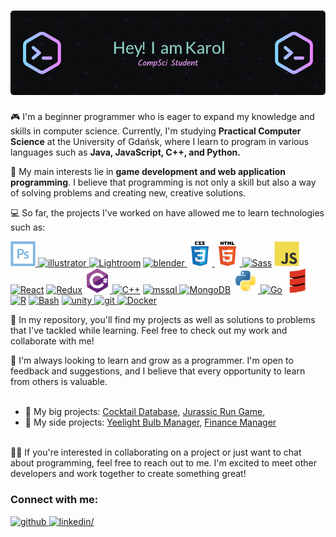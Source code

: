 <h1 align="center">
<img src="https://github.com/Karol-2/Karol-2/blob/main/src/github-header-image.png">
<br>
</h1>

 🎮 I'm a beginner programmer who is eager to expand my knowledge and skills in computer science. Currently, I'm studying **Practical Computer Science** at the University of Gdańsk, where I learn to program in various languages such as **Java, JavaScript, C++, and Python.**
 

 🚀 My main interests lie in **game development and web application programming**. I believe that programming is not only a skill but also a way of solving problems and creating new, creative solutions.

💻 So far, the projects I've worked on have allowed me to learn technologies such as: 
<p align="left"> <a href="https://www.photoshop.com/en" target="_blank" rel="noreferrer"> <img src="https://raw.githubusercontent.com/devicons/devicon/master/icons/photoshop/photoshop-line.svg" alt="photoshop" width="40" height="40"/> </a> <a href="https://www.adobe.com/in/products/illustrator.html" target="_blank" rel="noreferrer"> <img src="https://www.vectorlogo.zone/logos/adobe_illustrator/adobe_illustrator-icon.svg" alt="illustrator" width="40" height="40"/> </a>
<a href="https://www.adobe.com/products/photoshop-lightroom.html" target="_blank"><img src="https://profilinator.rishav.dev/skills-assets/lightroom.png" alt="Lightroom" height="40" /></a>  
<a href="https://www.blender.org/" target="_blank" rel="noreferrer"> <img src="https://download.blender.org/branding/community/blender_community_badge_white.svg" alt="blender" width="40" height="40"/> <a href="https://www.w3schools.com/css/" target="_blank" rel="noreferrer"> <img src="https://raw.githubusercontent.com/devicons/devicon/master/icons/css3/css3-original-wordmark.svg" alt="css3" width="40" height="40"/> </a><a href="https://www.w3.org/html/" target="_blank" rel="noreferrer"> <img src="https://raw.githubusercontent.com/devicons/devicon/master/icons/html5/html5-original-wordmark.svg" alt="html5" width="40" height="40"/> </a><a href="https://sass-lang.com/" target="_blank"><img  src="https://profilinator.rishav.dev/skills-assets/sass-original.svg" alt="Sass" height="40" /></a>  
<a href="https://developer.mozilla.org/en-US/docs/Web/JavaScript" target="_blank" rel="noreferrer"> <img src="https://raw.githubusercontent.com/devicons/devicon/master/icons/javascript/javascript-original.svg" alt="javascript" width="40" height="40"/> </a> </a> <a href="https://reactjs.org/" target="_blank"><img  src="https://profilinator.rishav.dev/skills-assets/react-original-wordmark.svg" alt="React" height="40" /></a>  
<a href="https://redux.js.org/" target="_blank"><img  src="https://profilinator.rishav.dev/skills-assets/redux-original.svg" alt="Redux" height="40" /></a>  
<a href="https://www.w3schools.com/cs/" target="_blank" rel="noreferrer"> <img src="https://raw.githubusercontent.com/devicons/devicon/master/icons/csharp/csharp-original.svg" alt="csharp" width="40" height="40"/> </a><a href="https://www.cplusplus.com/" target="_blank"><img  src="https://profilinator.rishav.dev/skills-assets/cplusplus-original.svg" alt="C++" height="40" /></a>  
 <a href="https://www.microsoft.com/en-us/sql-server" target="_blank" rel="noreferrer"> <img src="https://www.svgrepo.com/show/303229/microsoft-sql-server-logo.svg" alt="mssql" width="40" height="40"/> </a> <a href="https://www.mongodb.com/" target="_blank"><img  src="https://profilinator.rishav.dev/skills-assets/mongodb-original-wordmark.svg" alt="MongoDB" height="40" /></a>  
 <a href="https://www.python.org" target="_blank" rel="noreferrer"> <img src="https://raw.githubusercontent.com/devicons/devicon/master/icons/python/python-original.svg" alt="python" width="40" height="40"/> </a><a href="https://go.dev/" target="_blank"><img  src="https://profilinator.rishav.dev/skills-assets/go-original.svg" alt="Go" height="40" /></a>  
 <a href="https://www.scala-lang.org" target="_blank" rel="noreferrer"> <img src="https://raw.githubusercontent.com/devicons/devicon/master/icons/scala/scala-original.svg" alt="scala" width="40" height="40"/> </a><a href="https://www.r-project.org/" target="_blank"><img  src="https://profilinator.rishav.dev/skills-assets/r.svg" alt="R" height="40" /></a>  
<a href="https://www.gnu.org/software/bash/" target="_blank"><img  src="https://profilinator.rishav.dev/skills-assets/gnu_bash-icon.svg" alt="Bash" height="40" /></a>  
<a href="https://unity.com/" target="_blank" rel="noreferrer"> <img src="https://www.vectorlogo.zone/logos/unity3d/unity3d-icon.svg" alt="unity" width="40" height="40"/> </a>  <a href="https://git-scm.com/" target="_blank" rel="noreferrer"> <img src="https://www.vectorlogo.zone/logos/git-scm/git-scm-icon.svg" alt="git" width="40" height="40"/> </a><a href="https://www.docker.com/" target="_blank"><img  src="https://profilinator.rishav.dev/skills-assets/docker-original-wordmark.svg" alt="Docker" height="40" /></a>  
</p>




 📂 In my repository, you'll find my projects as well as solutions to problems that I've tackled while learning. Feel free to check out my work and collaborate with me!

🌱 I'm always looking to learn and grow as a programmer. I'm open to feedback and suggestions, and I believe that every opportunity to learn from others is valuable.
<br><br>
- 🔭 My big projects: [Cocktail Database](https://github.com/Karol-2/Cocktail-Database), [Jurassic Run Game](https://github.com/Karol-2/Jurrassic_Run),  
- 💾  My side projects: [Yeelight Bulb Manager](https://github.com/Karol-2/Yeelight_Bulb_Manager), [Finance Manager](https://github.com/Karol-2/Personal-Finance-Manager)

<br>
👯‍♂️ If you're interested in collaborating on a project or just want to chat about programming, feel free to reach out to me. I'm excited to meet other developers and work together to create something great!
  

<br>
<h3 align="left">Connect with me:</h3>
<p align="left">
<a href="https://karol-2.github.io/" target="_blank">
<img src=https://img.shields.io/badge/github-%2324292e.svg?&style=for-the-badge&logo=github&logoColor=white alt=github style="" />
</a>
<a href="https://www.linkedin.com/in/karol-krawczykiewicz-978232234/" target="_blank">
<img src=https://img.shields.io/badge/linkedin-%231E77B5.svg?&style=for-the-badge&logo=linkedin&logoColor=white alt=linkedin/> </a>
</p>


